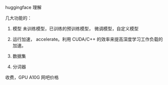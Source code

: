 huggingface 理解

几大功能的：

1. 模型
  未训练模型，已训练的预训练模型， 微调模型，自定义模型

2. 运行加速， accelerate。利用 CUDA/C++ 的效率来提高深度学习工作负载的加速。

3. 数据集

4. 分词器

收费，GPU A10G 网吧价格
